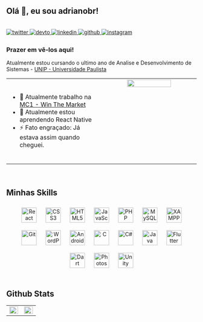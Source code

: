 ## Olá 👋, eu sou adrianobr!  

<br />
<a href="https://twitter.com/adrianobr__" target="_blank">
  <img src=https://img.shields.io/badge/twitter-%2300acee.svg?&style=for-the-badge&logo=twitter&logoColor=white alt=twitter style="margin-bottom: 5px;" />
</a>
<a href="https://dev.to/adrianobr" target="_blank">
  <img src=https://img.shields.io/badge/dev.to-%2308090A.svg?&style=for-the-badge&logo=dev.to&logoColor=white alt=devto style="margin-bottom: 5px;" />
</a>
<a href="https://linkedin.com/in/adrianoagripino" target="_blank">
  <img src=https://img.shields.io/badge/linkedin-%231E77B5.svg?&style=for-the-badge&logo=linkedin&logoColor=white alt=linkedin style="margin-bottom: 5px;" />
</a>
<a href="https://github.com/adrianoagripino" target="_blank">
  <img src=https://img.shields.io/badge/github-%2324292e.svg?&style=for-the-badge&logo=github&logoColor=white alt=github style="margin-bottom: 5px;" />
</a>
<a href="https://instagram.com/adrianobr" target="_blank">
  <img src=https://img.shields.io/badge/instagram-%23000000.svg?&style=for-the-badge&logo=instagram&logoColor=white alt=instagram style="margin-bottom: 5px;" />
</a>  
<br />

### Prazer em vê-los aqui!


Atualmente estou cursando o ultimo ano de Analise e Desenvolvimento de Sistemas - [UNIP - Universidade Paulista](https://www.unip.br)


<table><tr><td valign="top" width="50%">
<br />
  
- 🔭 Atualmente trabalho na [MC1 - Win The Market](https://mc1.com.br)
- 🌱 Atualmente estou aprendendo React Native
- ⚡ Fato engraçado: Já estava assim quando cheguei.

<br />
  
</td><td valign="top" width="100%">
  <div align="center">
    <img src="https://media.giphy.com/media/3oKIPySTQDPdLxN4Dm/giphy.gif" align="center" style="width: 70%" />
  </div>
</td></tr></table>
<br/>

## Minhas Skills

<div align="center">  
  <img style="margin: 10px" src="https://profilinator.rishav.dev/skills-assets/react-original-wordmark.svg" alt="React" height="40" />
  <img style="margin: 10px" src="https://profilinator.rishav.dev/skills-assets/css3-original-wordmark.svg" alt="CSS3" height="40" />
  <img style="margin: 10px" src="https://profilinator.rishav.dev/skills-assets/html5-original-wordmark.svg" alt="HTML5" height="40" />
  <img style="margin: 10px" src="https://profilinator.rishav.dev/skills-assets/javascript-original.svg" alt="JavaScript" height="40" />
  <img style="margin: 10px" src="https://profilinator.rishav.dev/skills-assets/php-original.svg" alt="PHP" height="40" />
  <img style="margin: 10px" src="https://profilinator.rishav.dev/skills-assets/mysql-original-wordmark.svg" alt="MySQL" height="40" />
  <img style="margin: 10px" src="https://profilinator.rishav.dev/skills-assets/xampp.png" alt="XAMPP" height="40" />
  <img style="margin: 10px" src="https://profilinator.rishav.dev/skills-assets/git-scm-icon.svg" alt="Git" height="40" />
  <img style="margin: 10px" src="https://profilinator.rishav.dev/skills-assets/wordpress.png" alt="WordPress" height="40" />
  <img style="margin: 10px" src="https://profilinator.rishav.dev/skills-assets/android-original-wordmark.svg" alt="Android" height="40" />
  <img style="margin: 10px" src="https://profilinator.rishav.dev/skills-assets/c-original.svg" alt="C" height="40" />
  <img style="margin: 10px" src="https://profilinator.rishav.dev/skills-assets/csharp-original.svg" alt="C#" height="40" />
  <img style="margin: 10px" src="https://profilinator.rishav.dev/skills-assets/java-original-wordmark.svg" alt="Java" height="40" />
  <img style="margin: 10px" src="https://profilinator.rishav.dev/skills-assets/flutterio-icon.svg" alt="Flutter" height="40" />
  <img style="margin: 10px" src="https://profilinator.rishav.dev/skills-assets/dartlang-icon.svg" alt="Dart" height="40" />
  <img style="margin: 10px" src="https://profilinator.rishav.dev/skills-assets/photoshop-plain.svg" alt="Photoshop" height="40" />
  <img style="margin: 10px" src="https://profilinator.rishav.dev/skills-assets/unity.png" alt="Unity" height="40" />
</div>  
<br />

## Github Stats  

<table><tr><td valign="top" width="50%">
  <img src="https://github-readme-stats-eight-theta.vercel.app/api?username=adrianoagripino&show_icons=true&theme=dracula&include_all_commits=true&count_private=true" align="left" style="width: 100%" />
</td><td valign="top" width="50%">
  <img src="https://github-readme-stats-eight-theta.vercel.app/api/top-langs/?username=adrianoagripino&layout=compact&langs_count=8&theme=dracula" align="left" style="width: 100%" />
</td></tr></table>  
<br/>
